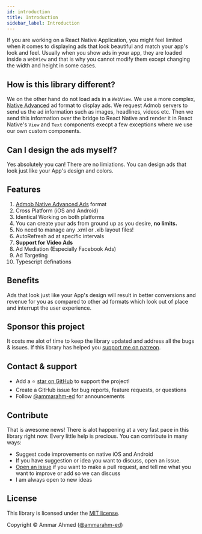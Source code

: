 ```yaml
---
id: introduction
title: Introduction
sidebar_label: Introduction
---
```


If you are working on a React Native Application, you might feel limited when it comes to displaying ads that look beautiful and match your app's look and feel. Usually when you show ads in your app, they are loaded inside a `WebView` and that is why you cannot modify them except changing the width and height in some cases.

## How is this library different?

We on the other hand do not load ads in a `WebView`. We use a more complex, [Native Advanced](https://developers.google.com/admob/android/native/start) ad format to display ads. We request Admob servers to send us the ad information such as images, headlines, videos etc. Then we send this information over the bridge to React Native and render it in React Native's `View` and `Text` components execpt a few exceptions where we use our own custom components.

## Can I design the ads myself?

Yes absolutely you can! There are no limiations. You can design ads that look just like your App's design and colors.

## Features

1.  [Admob Native Advanced Ads](https://developers.google.com/admob/android/native/start) format
2.  Cross Platform (iOS and Android)
3.  Identical Working on both platforms
4.  You can create your ads from ground up as you desire, **no limits.**
5.  No need to manage any .xml or .xib layout files!
6.  AutoRefresh ad at specific intervals
7.  **Support for Video Ads**
8.  Ad Mediation (Especially Facebook Ads)
9.  Ad Targeting
10. Typescript definations

## Benefits

Ads that look just like your App's design will result in better conversions and revenue for you as compared to other ad formats which look out of place and interrupt the user experience.

## Sponsor this project

It costs me alot of time to keep the library updated and address all the bugs & issues. If this library has helped you [support me on patreon](https://www.patreon.com/streetwriters).

## Contact & support

- Add a ⭐️ [star on GitHub](https://github.com/ammarahm-ed/react-native-admob-native-ads) to support the project!
- Create a GitHub issue for bug reports, feature requests, or questions
- Follow [@ammarahm-ed](https://github.com/ammarahm-ed) for announcements

## Contribute

That is awesome news! There is alot happening at a very fast pace in this library right now. Every little help is precious. You can contribute in many ways:

- Suggest code improvements on native iOS and Android
- If you have suggestion or idea you want to discuss, open an issue.
- [Open an issue](https://github.com/ammarahm-ed/react-native-admob-native-ads/issues/) if you want to make a pull request, and tell me what you want to improve or add so we can discuss
- I am always open to new ideas

## License

This library is licensed under the [MIT license](https://github.com/ammarahm-ed/react-native-admob-native-ads/blob/master/LICENSE).

Copyright © Ammar Ahmed ([@ammarahm-ed](https://github.com/ammarahm-ed))
